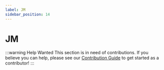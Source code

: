 ```yaml
---
label: JM
sidebar_position: 14
---
```


# JM

:::warning Help Wanted
This section is in need of contributions. If you believe you can help, please see our [Contribution Guide](../docs/contribution-guide.md) to get started as a contributor!
:::